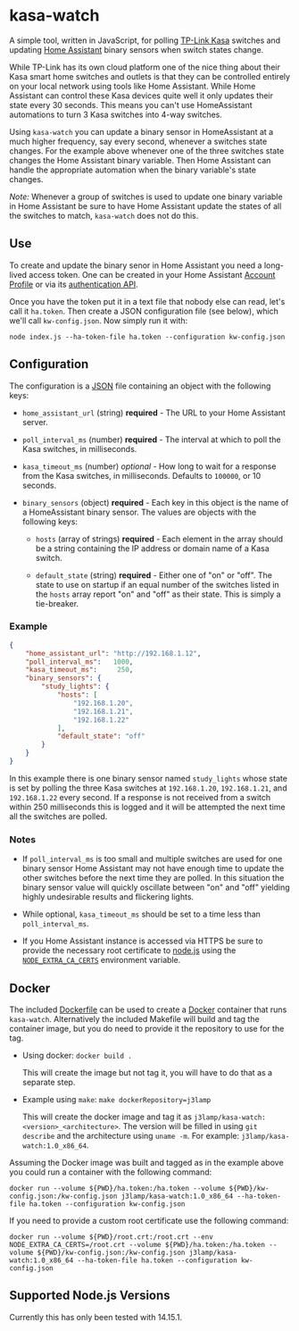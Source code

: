 # kasa-watch

A simple tool, written in JavaScript, for polling
[TP-Link Kasa](https://www.kasasmart.com/) switches and updating
[Home Assistant](https://www.home-assistant.io/) binary sensors when switch
states change.

While TP-Link has its own cloud platform one of the nice thing about their Kasa
smart home switches and outlets is that they can be controlled entirely on your
local network using tools like Home Assistant. While Home Assistant can control
these Kasa devices quite well it only updates their state every 30 seconds. This
means you can't use HomeAssistant automations to turn 3 Kasa switches into 4-way
switches.

Using `kasa-watch` you can update a binary sensor in HomeAssistant at a much
higher frequency, say every second, whenever a switches state changes. For the
example above whenever one of the three switches state changes the Home
Assistant binary variable. Then Home Assistant can handle the appropriate
automation when the binary variable's state changes.

*Note:* Whenever a group of switches is used to update one binary variable in
 Home Assistant be sure to have Home Assistant update the states of all the
 switches to match, `kasa-watch` does not do this.

## Use

To create and update the binary senor in Home Assistant you need a long-lived
access token. One can be created in your
Home Assistant [Account Profile](https://www.home-assistant.io/docs/authentication/#your-account-profile)
or via its
[authentication API](https://developers.home-assistant.io/docs/auth_api/#long-lived-access-token).

Once you have the token put it in a text file that nobody else can read, let's
call it `ha.token`. Then create a JSON configuration file (see below), which
we'll call `kw-config.json`. Now simply run it with:

`node index.js --ha-token-file ha.token --configuration kw-config.json`

## Configuration

The configuration is a [JSON](https://www.json.org/) file containing an object
with the following keys:

- `home_assistant_url` (string) **required** -
  The URL to your Home Assistant server.

- `poll_interval_ms` (number) **required** -
  The interval at which to poll the Kasa switches, in milliseconds.

- `kasa_timeout_ms` (number) *optional* -
  How long to wait for a response from the Kasa switches, in milliseconds.
  Defaults to `100000`, or 10 seconds.

- `binary_sensors` (object) **required** -
  Each key in this object is the name of a HomeAssistant binary sensor. The
  values are objects with the following keys:

  - `hosts` (array of strings) **required** -
    Each element in the array should be a string containing the IP address or
    domain name of a Kasa switch.

  - `default_state` (string) **required** -
    Either one of "on" or "off". The state to use on startup if an equal number
    of the switches listed in the `hosts` array report "on" and "off" as their
    state. This is simply a tie-breaker.

### Example

```.json
{
    "home_assistant_url": "http://192.168.1.12",
    "poll_interval_ms":   1000,
    "kasa_timeout_ms":     250,
    "binary_sensors": {
        "study_lights": {
            "hosts": [
                "192.168.1.20",
                "192.168.1.21",
                "192.168.1.22"
            ],
            "default_state": "off"
        }
    }
}
```

In this example there is one binary sensor named `study_lights` whose state is
set by polling the three Kasa switches at `192.168.1.20`, `192.168.1.21`, and
`192.168.1.22` every second. If a response is not received from a switch within
250 milliseconds this is logged and it will be attempted the next time all the
switches are polled.

### Notes

- If `poll_interval_ms` is too small and multiple switches are used for one
  binary sensor Home Assistant may not have enough time to update the other
  switches before the next time they are polled. In this situation the binary
  sensor value will quickly oscillate between "on" and "off" yielding highly
  undesirable results and flickering lights.

- While optional, `kasa_timeout_ms` should be set to a time less than
  `poll_interval_ms`.

- If you Home Assistant instance is accessed via HTTPS be sure to provide the
  necessary root certificate to [node.js](https://nodejs.org/) using the
  [`NODE_EXTRA_CA_CERTS`](https://nodejs.org/api/cli.html#cli_node_extra_ca_certs_file)
  environment variable.

## Docker

The included [Dockerfile](https://docs.docker.com/engine/reference/builder/) can
be used to create a [Docker](https://www.docker.com/) container that runs
`kasa-watch`. Alternatively the included Makefile will build and tag the
container image, but you do need to provide it the repository to use for the
tag.

- Using docker: `docker build .`

  This will create the image but not tag it, you will have to do that as a
  separate step.

- Example using `make`: `make dockerRepository=j3lamp`

  This will create the docker image and tag it as
  `j3lamp/kasa-watch:<version>_<architecture>`. The version will be filled in
  using `git describe` and the architecture using `uname -m`. For example:
  `j3lamp/kasa-watch:1.0_x86_64`.

Assuming the Docker image was built and tagged as in the example above you could
run a container with the following command:

`docker run --volume ${PWD}/ha.token:/ha.token --volume ${PWD}/kw-config.json:/kw-config.json j3lamp/kasa-watch:1.0_x86_64 --ha-token-file ha.token --configuration kw-config.json`

If you need to provide a custom root certificate use the following command:

`docker run --volume ${PWD}/root.crt:/root.crt --env NODE_EXTRA_CA_CERTS=/root.crt --volume ${PWD}/ha.token:/ha.token --volume ${PWD}/kw-config.json:/kw-config.json j3lamp/kasa-watch:1.0_x86_64 --ha-token-file ha.token --configuration kw-config.json`

## Supported Node.js Versions

Currently this has only been tested with 14.15.1.
